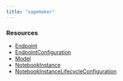 ```yaml
---
title: "sagemaker"
---
```


<!-- WARNING: this file was generated by Pulumi Docs Generator. -->
<!-- Do not edit by hand unless you're certain you know what you are doing! -->

<style>
  table td p { margin-top: 0; margin-bottom: 0; }
</style>

<h3>Resources</h3>
<ul class="api">
    <li><a href="endpoint"><span class="symbol resource"></span>Endpoint</a></li>
    <li><a href="endpointconfiguration"><span class="symbol resource"></span>EndpointConfiguration</a></li>
    <li><a href="model"><span class="symbol resource"></span>Model</a></li>
    <li><a href="notebookinstance"><span class="symbol resource"></span>NotebookInstance</a></li>
    <li><a href="notebookinstancelifecycleconfiguration"><span class="symbol resource"></span>NotebookInstanceLifecycleConfiguration</a></li>
</ul>


